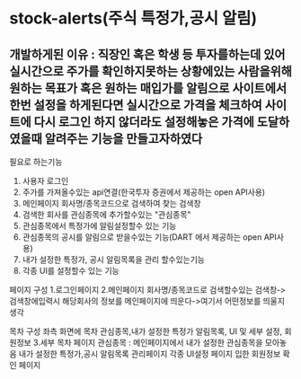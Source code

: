 # stock-alerts(주식 특정가,공시 알림)
## 개발하게된 이유 : 직장인 혹은 학생 등 투자를하는데 있어 실시간으로 주가를 확인하지못하는 상황에있는 사람을위해 원하는 목표가 혹은 원하는 매입가를 알림으로 사이트에서 한번 설정을 하게된다면 실시간으로 가격을 체크하여 사이트에 다시 로그인 하지 않더라도 설정해놓은 가격에 도달하였을때 알려주는 기능을 만들고자하였다

필요로 하는기능
1. 사용자 로그인
2. 주가를 가져올수있는 api연결(한국투자 증권에서 제공하는 open API사용)
3. 메인페이지 회사명/종목코드으로 검색하여 찾는 검색창
4. 검색한 회사를 관심종목에 추가할수있는 "관심종목"
5. 관심종목에서 특정가에 알림설정할수 있는 기능
6. 관심종목의 공시를 알림으로 받을수있는 기능(DART 에서 제공하는 open API사용)
7. 내가 설정한 특정가, 공시 알림목록을 관리 할수있는기능
8. 각종 UI를 설정할수 있는 기능

페이지 구성
1.로그인페이지
2.메인페이지
 회사명/종목코드로 검색할수있는 검색창->검색창에입력시 해당회사의 정보를 메인페이지에 띄운다->여기서 어떤정보를 띄울지 생각
 
 목차 구성 좌측 화면에  목차 관심종목,내가 설정한 특정가 알림목록, UI 및 세부 설정, 회원정보
3.세부 목차 페이지
관심종목 : 메인페이지에서 내가 설정한 관심종목을 모아놓음
내가 설정한 특정가,공시 알림목록 관리페이지
각종  UI설정 페이지
입한 회원정보 확인 페이지
